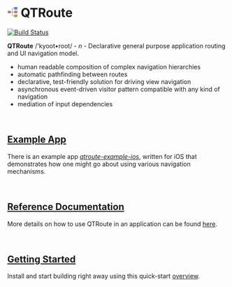 # ![kyoot-root](docs/icon.png) QTRoute

[![Build Status](https://travis-ci.org/quickthyme/qtroute.svg?branch=master)](https://travis-ci.org/quickthyme/qtroute)

**QTRoute** /'kyoot•root/ - *n* - Declarative general purpose application routing and UI navigation model.

  - human readable composition of complex navigation hierarchies
  - automatic pathfinding between routes
  - declarative, test-friendly solution for driving view navigation
  - asynchronous event-driven visitor pattern compatible with any kind of navigation
  - mediation of input dependencies

<br />

## [Example App](https://github.com/quickthyme/qtroute-example-ios)

There is an example app *[qtroute-example-ios](https://github.com/quickthyme/qtroute-example-ios)*,
written for iOS that demonstrates how one might go about using various navigation mechanisms.

<br />

## [Reference Documentation](docs/reference.md)

More details on how to use QTRoute in an application can be found [here](docs/reference).



<br />

## [Getting Started](docs/getting-started.md)

Install and start building right away using this quick-start [overview](docs/getting-started.md).
